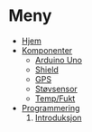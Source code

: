 # Meny
- [Hjem][hjem]
- [Komponenter][komponenter]
  * [Arduino Uno][arduino]
  * [Shield][shield]
  * [GPS][gps]
  * [Støvsensor][stov]
  * [Temp/Fukt][tempfukt]
- [Programmering][programmering]
  1. [Introduksjon][intro]

[hjem]: https://github.com/fjukstad/uit-luft-arduino/wiki/home
[komponenter]: https://github.com/fjukstad/uit-luft-arduino/wiki/Komponenter
[programmering]: https://github.com/fjukstad/uit-luft-arduino/wiki/Programmering
[arduino]: https://github.com/fjukstad/uit-luft-arduino/wiki/Arduino-Uno
[shield]: https://github.com/fjukstad/uit-luft-arduino/wiki/shield
[gps]: https://github.com/fjukstad/uit-luft-arduino/wiki/gps
[stov]: https://github.com/fjukstad/uit-luft-arduino/wiki/SDS011-Luftkvalitetssensor
[tempfukt]: https://github.com/fjukstad/uit-luft-arduino/wiki/DHT22-Digital-Fukt-og-Temperatur-Sensor
[intro]: https://github.com/fjukstad/uit-luft-arduino/wiki/Introduksjon
